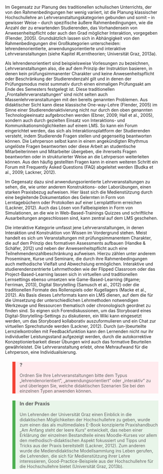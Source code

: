 <!-- filename: 04_Didaktische_Modelle.md -->
<!-- title: Didaktische Modelle -->

Im Gegensatz zur Planung des traditionellen schulischen Unterrichts, der von den Rahmenbedingungen her wenig variiert, ist die Planung klassischer Hochschullehre an Lehrveranstaltungskategorien gebunden und somit – in gewisser Weise – durch spezifische äußere Rahmenbedingungen, wie die Anzahl der zu erwartenden Studierenden, das Vorhandensein von Anwesenheitspflicht oder auch den Grad möglicher Interaktion, vorgegeben (Flender, 2005). Grundsätzlich lassen sich in Abhängigkeit von den Rahmenbedingungen drei Großkategorien unterscheiden: lehrendenorientierte, anwendungsorientierte und interaktive Lehrveranstaltungen (siehe Kapitel #Lerntheorien; Universität Graz, 2013a).

Als lehrendenorientiert sind beispielsweise Vorlesungen zu bezeichnen, Lehrveranstaltungen also, die auf dem Prinzip der Instruktion basieren, in denen kein prüfungsimmanenter Charakter und keine Anwesenheitspflicht oder Beschränkung der Studierendenzahl gilt und in denen der Prüfungsmodus meist summativ durch einen einmaligen Prüfungsakt am Ende des Semesters festgelegt ist. Diese traditionellen „Frontallehrveranstaltungen“ sind nicht selten auch Massenlehrveranstaltungen mit den bereits genannten Problemen. Aus didaktischer Sicht kann diese klassische One-way-Lehre (Flender, 2005) im Sinne einer Studierendenaktivierung nicht nur durch den oben genannten Technologieeinsatz aufgebrochen werden (Ebner, 2009; Hall et al., 2005), sondern auch durch gezielten Einsatz von Interaktions- und Kommunikationsmöglichkeiten auf einem LMS. So kann ein Forum eingerichtet werden, das sich als Interaktionsplattform der Studierenden versteht, indem Studierende Fragen stellen und gegenseitig beantworten können. Die Lehrperson selbst kann in einem angekündigten Rhythmus ungelöste Fragen beantworten oder diese Arbeit an studentische Mitarbeiterinnen und Mitarbeiter übergeben, die ihrerseits Fragen beantworten oder in strukturierter Weise an die Lehrperson weiterleiten können. Aus den häufig gestellten Fragen kann in einem weiteren Schritt ein Forum mit Frequently Asked Questions (FAQ) abgeleitet werden (Budka et al., 2009; Lackner, 2012).

Im Gegensatz dazu sind anwendungsorientierte Lehrveranstaltungen zu sehen, die, wie unter anderem Konstruktions- oder Laborübungen, einen starken Praxisbezug aufweisen. Hier lässt sich die Medienstützung durch eine begleitende Dokumentation des Gelernten in Form von Lerntagebüchern oder Protokollen auf einer Lernplattform erreichen (Lackner, 2012). Auch das Lösen von Fallbeispielen in Form von Simulationen, an die wie in Web-Based-Trainings Quizzes und schriftliche Ausarbeitungen angeschlossen sind, kann zentral auf dem LMS geschehen.

Die interaktive Kategorie umfasst jene Lehrveranstaltungen, in denen Interaktion und Konstruktion von Wissen im Vordergrund stehen. Meist handelt es sich um Veranstaltungen mit prüfungsimmanentem Charakter, die auf dem Prinzip des formativen Assessments aufbauen (Handke & Schäfer, 2012) und neben der Anwesenheitspflicht auch eine Teilnehmendenzahlbeschränkung aufweisen. Hierzu zählen unter anderem Proseminare, Kurse und Seminare, die durch ihre Rahmenbedingungen auch methodische Vielfalt und Abwechslung ermöglichen. Interaktive und studierendenzentrierte Lehrmethoden wie der Flipped Classroom oder das Project-Based-Learning lassen sich in virtuellen und traditionellen Lernsettings ebenso umsetzen wie Game-Based-Learning (#game; Ferriman, 2013), Digital Storytelling (Samusch et al., 2012) oder die traditionellen Formate des Rollenspiels oder Kugellagers (Macke et al., 2012). Als Basis dieses Lehrformats kann ein LMS dienen, auf dem die für die Umsetzung der unterschiedlichen Lehrmethoden notwendigen Werkzeuge und Ressourcen thematisch oder chronologisch geordnet zu finden sind. So eignen sich Forendiskussionen, um das Storyboard eines Digital-Storytelling-Settings zu diskutieren, ein Wiki kann eingesetzt werden, um das Storyboard kollaborativ auszuformulieren und ein Chat zur virtuellen Sprechstunde werden (Lackner, 2012). Durch (un-)beurteilte Lernzielkontrollen mit Feedbackfunktion kann den Lernenden nicht nur ihr individueller Leistungsstand aufgezeigt werden, durch die autokorrektive Konzeptionierbarkeit dieser Übungen wird auch das formative Beurteilen gewährleistet. Die Lehrveranstaltung erlebt, ohne Mehraufwand für die Lehrperson, eine Individualisierung.

<blockquote style="background: #FFEBEE; border-left: 10px solid #F44336">

### ?

Ordnen Sie Ihre Lehrveranstaltungen bitte dem Typus „lehrendenorientiert“, „anwendungsorientiert“ oder „interaktiv“ zu und überlegen Sie, welche didaktischen Szenarien Sie bei den einzelnen Typen anwenden können.

</blockquote>

<blockquote style="background: #E8F5E9; border-left: 10px solid #4CAF50">

### In der Praxis

Um Lehrenden der Universität Graz einen Einblick in die didaktischen Möglichkeiten der Hochschullehre zu geben, wurde zum einen das als multimediales E-Book konzipierte Praxishandbuch „Am Anfang steht der leere Kurs“ entwickelt, das neben einer Erklärung der einzelnen Bestandteile eines Moodle-Kurses vor allem den methodisch-didaktischen Aspekt fokussiert und Tipps und Tricks aus der Praxis bereitstellt (Lackner, 2012). Zum anderen wurde die Mediendidaktische Modellsammlung ins Leben gerufen, die Lehrenden, die sich für Medienstützung ihrer Lehre interessieren, Good-Practice-Beispiele aus der Hochschullehre für die Hochschullehre bietet (Universität Graz, 2013b).

</blockquote>
